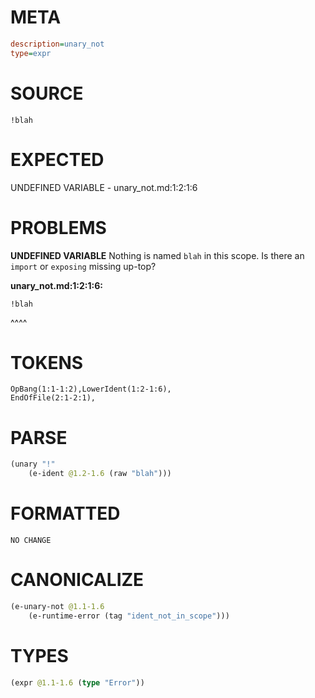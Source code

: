 # META
~~~ini
description=unary_not
type=expr
~~~
# SOURCE
~~~roc
!blah
~~~
# EXPECTED
UNDEFINED VARIABLE - unary_not.md:1:2:1:6
# PROBLEMS
**UNDEFINED VARIABLE**
Nothing is named `blah` in this scope.
Is there an `import` or `exposing` missing up-top?

**unary_not.md:1:2:1:6:**
```roc
!blah
```
 ^^^^


# TOKENS
~~~zig
OpBang(1:1-1:2),LowerIdent(1:2-1:6),
EndOfFile(2:1-2:1),
~~~
# PARSE
~~~clojure
(unary "!"
	(e-ident @1.2-1.6 (raw "blah")))
~~~
# FORMATTED
~~~roc
NO CHANGE
~~~
# CANONICALIZE
~~~clojure
(e-unary-not @1.1-1.6
	(e-runtime-error (tag "ident_not_in_scope")))
~~~
# TYPES
~~~clojure
(expr @1.1-1.6 (type "Error"))
~~~
